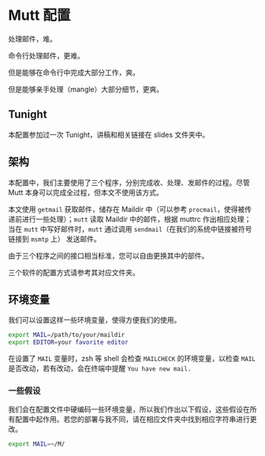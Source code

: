 # Mutt 配置

处理邮件，难。

命令行处理邮件，更难。

但是能够在命令行中完成大部分工作，爽。

但是能够亲手处理（mangle）大部分细节，更爽。

## Tunight

本配置参加过一次 Tunight，讲稿和相关链接在 slides 文件夹中。

## 架构

本配置中，我们主要使用了三个程序，分别完成收、处理、发邮件的过程。尽管 Mutt 本身可以完成全过程，但本文不使用该方式。

本文使用 `getmail` 获取邮件，储存在 Maildir 中（可以参考 `procmail`，使得被传递前进行一些处理）；`mutt` 读取 Maildir 中的邮件，根据 muttrc 作出相应处理；当在 `mutt` 中写好邮件时，`mutt` 通过调用 `sendmail`（在我们的系统中链接被符号链接到 `msmtp` 上） 发送邮件。

由于三个程序之间的接口相当标准，您可以自由更换其中的部件。

三个软件的配置方式请参考其对应文件夹。

## 环境变量

我们可以设置这样一些环境变量，使得方便我们的使用。

```bash
export MAIL=/path/to/your/maildir
export EDITOR=your favorite editor
```

在设置了 `MAIL` 变量时，zsh 等 shell 会检查 `MAILCHECK` 的环境变量，以检查 `MAIL` 是否改动，若有改动，会在终端中提醒 `You have new mail.`

### 一些假设

我们会在配置文件中硬编码一些环境变量，所以我们作出以下假设，这些假设在所有配置中起作用。若您的部署与我不同，请在相应文件夹中找到相应字符串进行更改。

```bash
export MAIL=~/M/
```
